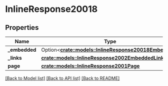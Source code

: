 # InlineResponse20018

## Properties

Name | Type | Description | Notes
------------ | ------------- | ------------- | -------------
**_embedded** | Option<[**crate::models::InlineResponse20018Embedded**](inline_response_200_18__embedded.md)> |  | [optional]
**_links** | [**crate::models::InlineResponse2002EmbeddedLinks**](inline_response_200_2__embedded__links.md) |  | 
**page** | [**crate::models::InlineResponse2001Page**](inline_response_200_1_page.md) |  | 

[[Back to Model list]](../README.md#documentation-for-models) [[Back to API list]](../README.md#documentation-for-api-endpoints) [[Back to README]](../README.md)


